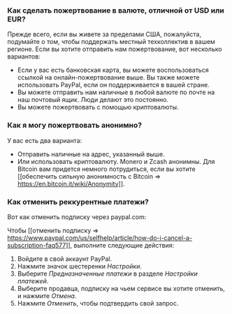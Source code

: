 ### Как сделать пожертвование в валюте, отличной от USD или EUR?

Прежде всего, если вы живете за пределами США, пожалуйста, подумайте о том, чтобы поддержать местный техколлектив в вашем регионе. Если вы хотите отправить нам пожертвование, вот несколько вариантов:

* Если у вас есть банковская карта, вы можете воспользоваться ссылкой на онлайн-пожертвование выше. Вы также можете использовать PayPal, если он поддерживается в вашей стране.
* Вы можете отправить нам наличные в любой валюте по почте на наш почтовый ящик. Люди делают это постоянно.
* Вы можете пожертвовать с помощью криптовалюты.

### Как я могу пожертвовать анонимно?

У вас есть два варианта:

* Отправить наличные на адрес, указанный выше.
* Или использовать криптовалюту. Monero и Zcash анонимны. Для Bitcoin вам придется немного потрудиться, если вы хотите [[обеспечить сильную анонимность с Bitcoin => https://en.bitcoin.it/wiki/Anonymity]].

### Как отменить реккурентные платежи?

Вот как отменить подписку через paypal.com:

Чтобы [[отменить подписку => https://www.paypal.com/us/selfhelp/article/how-do-i-cancel-a-subscription-faq577]], выполните следующие действия:

1. Войдите в свой аккаунт PayPal.
1. Нажмите значок шестеренки *Настройки*.
1. Выберите *Предназначенные платежи* в разделе *Настройки платежей*.
1. Выберите продавца, подписку на чьем сервисе вы хотите отменить, и нажмите *Отмена*.
1. Нажмите *Отменить*, чтобы подтвердить свой запрос.
